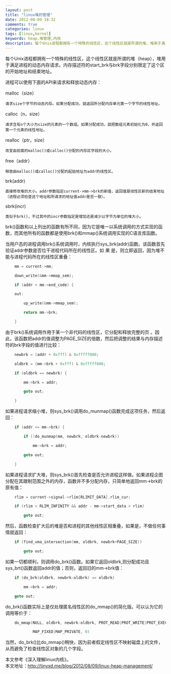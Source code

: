```yaml
---
layout: post
title: "linux堆的管理"
date: 2012-08-09 18:32
comments: true
categories: linux
tags: [linux,kernel]
keywords: heap,堆管理,内核
description: 每个Unix进程都拥有一个特殊的线性区，这个线性区就是所谓的堆，堆用于满足进程的动态内存请求。
---
```

每个Unix进程都拥有一个特殊的线性区，这个线性区就是所谓的堆（heap），堆用于满足进程的动态内存请求。内存描述符的start_brk与brk字段分别限定了这个区的开始地址和结束地址。 
<!--more-->
进程可以使用下面的API来请求和释放动态内存： 

 

malloc（size） 

    请求size个字节的动态内存。如果分配成功，就返回所分配内存单元第一个字节的线性地址。 

 

calloc（n，size） 

    请求含有n个大小为size的元素的一个数组。如果分配成功，就把数组元素初始化为0，并返回第一个元素的线性地址。 

 

realloc（ptr，size） 

    改变由前面的malloc()或calloc()分配的内存区字段的大小。 

 

free（addr） 

    释放由malloc()或calloc()分配的起始地址为addr的线性区。 

 

brk(addr) 

    直接修改堆的大小。addr参数指定current->mm->brk的新值，返回值是线性区新的结束地址（进程必须检查这个地址和所请求的地址值addr是否一致）。  

 

sbrk(incr) 

    类似于brk()，不过其中的incr参数指定是增加还是减少以字节为单位的堆大小。 

 

brk()函数和以上列出的函数有所不同，因为它是唯一以系统调用的方式实现的函数，而其他所有的函数都是使用brk()和mmap()系统调用实现的C语言库函数。  

 

当用户态的进程调用brk()系统调用时，内核执行sys_brk(addr)函数。该函数首先验证addr参数是否位干进程代码所在的线性区。如 果 是，则立即返回，因为堆不能与进程代码所在的线性区重叠：  
``` c
    mm = current->mm; 

    down_write(&mm->mmap_sem); 

    if (addr < mm->end_code) { 

    out: 

        up_write(&mm->mmap_sem); 

        return mm->brk; 

    } 
```
 

由于brk()系统调用作用于某一个非代码的线性区，它分配和释放完整的页 。因此，该函数把addr的值调整为PAGE_SIZE的倍数，然后把调整的结果与内存描述符的brk字段的值进行比较： 
``` c
    newbrk = (addr + 0xfff) & 0xfffff000; 

    oldbrk = (mm->brk + 0xfff) & 0xfffff000; 

    if (oldbrk == newbrk) { 

        mm->brk = addr; 

        goto out; 

    } 
```
 

如果进程请求缩小堆，则sys_brk()调用do_munmap()函数完成这项任务，然后返回： 
``` c
    if (addr <= mm->brk) { 

        if (!do_munmap(mm, newbrk, oldbrk-newbrk)) 

            mm->brk = addr; 

        goto out; 

    } 
```
 

如果进程请求扩大堆，则sys_brk()首先检查是否允许进程这样做。如果进程企图分配在其跟制范围之外的内存，函数并不多分配内存，只简单地返回mm->brk的原有值： 
``` c
    rlim = current->signal->rlim[RLIMIT_DATA].rlim_cur; 

    if (rlim < RLIM_INFINITY && addr - mm->start_data > rlim) 

        goto out; 
```
 

然后，函数检查扩大后的堆是否和进程的其他线性区相重叠，如果是，不做任何事情就返回： 
``` c
    if (find_vma_intersection(mm, oldbrk, newbrk+PAGE_SIZE)) 

        goto out; 
```
 

如果一切都顺利，则调用do_brk()函数。如果它返回oldbrk,则分配成功且sys_brt()函数返回addr的值；否则，返回旧的mm->brk值： 
``` c
    if (do_brk(oldbrk, newbrk-oldbrk) == oldbrk) 

        mm->brk = addr; 

    goto out; 
```
 

do_brk()函数实际上是仅处理匿名线性区的do_mmap()的简化版。可以认为它的调用等价于： 
``` c
    do_mmap(NULL, oldbrk, newbrk-oldbrk, PROT_READ|PROT_WRITE|PROT_EXEC, 

            MAP_FIXED|MAP_PRIVATE, 0) 
```
 

当然，do_brk()比do_mmap()稍快，因为前者假定线性区不映射磁盘上的文件，从而避免了检查线性区对象的几个字段。 

 
本文参考《深入理解linux内核》。   
本文地址：<http://tinyxd.me/blog/2012/08/09/linux-heap-management/>   